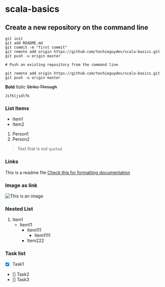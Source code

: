 # scala-basics
## Create a new repository on the command line

```
git init
git add README.md
git commit -m "first commit"
git remote add origin https://github.com/techieguydev/scala-basics.git
git push -u origin master

# Push an existing repository from the command line

git remote add origin https://github.com/techieguydev/scala-basics.git
git push -u origin master
```

**Bold**
_Italic_
~~Strike Through~~

`Jsfkljsdlfk `

### List Items
- Item1
- Item2

1. Person1
2. Person2

> Text that is not `quoted`

### Links
This is a readme file [Check this for formatting documentation](https://docs.github.com/en/get-started/writing-on-github/getting-started-with-writing-and-formatting-on-github/basic-writing-and-formatting-syntax)

### Image as link
![This is an image](https://cdn4.iconfinder.com/data/icons/iconsimple-logotypes/512/github-512.png#gh-light-mode-only)


### Nested List
1. Item1
   - Item11
     - Item111
       - Item1111
     - Item222


### Task list
- [x] Task1
- [] Task2
- [] Task3